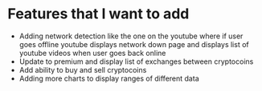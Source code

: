 # Features that I want to add

- Adding network detection like the one on the youtube where if user goes offline youtube displays network down page and displays list of youtube videos when user goes back online
- Update to premium and display list of exchanges between cryptocoins
- Add ability to buy and sell cryptocoins
- Adding more charts to display ranges of different data
